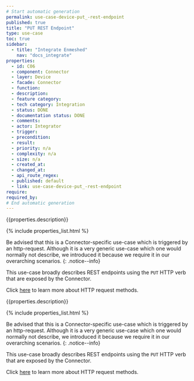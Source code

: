```yaml
---
# Start automatic generation
permalink: use-case-device-put_-rest-endpoint
published: true
title: "PUT REST Endpoint"
type: use-case
toc: true
sidebar:
  - title: "Integrate Enmeshed"
    nav: "docs_integrate"
properties:
  - id: C06
  - component: Connector
  - layer: Device
  - facade: Connector
  - function:
  - description:
  - feature category:
  - tech category: Integration
  - status: DONE
  - documentation status: DONE
  - comments:
  - actor: Integrator
  - trigger:
  - precondition:
  - result:
  - priority: n/a
  - complexity: n/a
  - size: n/a
  - created_at:
  - changed_at:
  - api_route_regex:
  - published: default
  - link: use-case-device-put_-rest-endpoint
require:
required_by:
# End automatic generation
---
```


{{properties.description}}

{% include properties_list.html %}

Be advised that this is a Connector-specific use-case which is triggered by an http-request. Although it is a very generic use-case which one would normally not describe, we introduced it because we require it in our overarching scenarios.
{: .notice--info}

This use-case broadly describes REST endpoints using the `PUT` HTTP verb
that are exposed by the Connector.

Click [here](https://developer.mozilla.org/en-US/docs/Web/HTTP/Methods) to learn
more about HTTP request methods.

{{properties.description}}

{% include properties_list.html %}

Be advised that this is a Connector-specific use-case which is triggered by an http-request. Although it is a very generic use-case which one would normally not describe, we introduced it because we require it in our overarching scenarios.
{: .notice--info}

This use-case broadly describes REST endpoints using the `PUT` HTTP verb
that are exposed by the Connector.

Click [here](https://developer.mozilla.org/en-US/docs/Web/HTTP/Methods) to learn
more about HTTP request methods.
